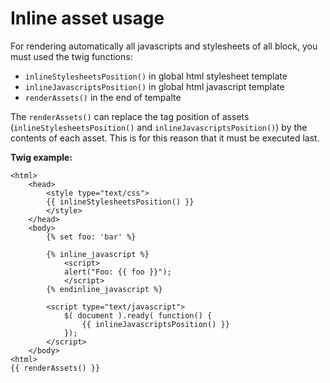 Inline asset usage
==================

For rendering automatically all javascripts and stylesheets of all block, you must
used the twig functions:

- `inlineStylesheetsPosition()` in global html stylesheet template
- `inlineJavascriptsPosition()` in global html javascript template
- `renderAssets()` in the end of tempalte

The `renderAssets()` can replace the tag position of assets
(`inlineStylesheetsPosition()` and `inlineJavascriptsPosition()`) by the contents
of each asset. This is for this reason that it must be executed last.

**Twig example:**

```html+jinja
<html>
    <head>
        <style type="text/css">
        {{ inlineStylesheetsPosition() }}
        </style>
    </head>
    <body>
        {% set foo: 'bar' %}

        {% inline_javascript %}
            <script>
            alert("Foo: {{ foo }}");
            </script>
        {% endinline_javascript %}

        <script type="text/javascript">
            $( document ).ready( function() {
                {{ inlineJavascriptsPosition() }}
            });
        </script>
    </body>
<html>
{{ renderAssets() }}
```
